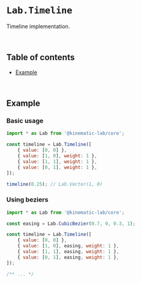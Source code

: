 <br />

# `Lab.Timeline` <!-- omit in toc -->

Timeline implementation.

<br />

## Table of contents <!-- omit in toc -->

-   [Example](#example)

<br />

## Example

### Basic usage

```javascript
import * as Lab from '@kinematic-lab/core';

const timeline = Lab.Timeline([
	{ value: [0, 0] },
	{ value: [1, 0], weight: 1 },
	{ value: [1, 1], weight: 1 },
	{ value: [0, 1], weight: 1 },
]);

timeline(0.25); // Lab.Vector(1, 0)
```

### Using beziers

```javascript
import * as Lab from '@kinematic-lab/core';

const easing = Lab.CubicBezier(0.7, 0, 0.3, 1);

const timeline = Lab.Timeline([
	{ value: [0, 0] },
	{ value: [1, 0], easing, weight: 1 },
	{ value: [1, 1], easing, weight: 1 },
	{ value: [0, 1], easing, weight: 1 },
]);

/** ... */
```
